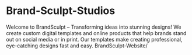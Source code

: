# Brand-Sculpt-Studios
Welcome to BrandSculpt – Transforming ideas into stunning designs! We create custom digital templates and online products that help brands stand out on social media or in print. Our templates make creating professional, eye-catching designs fast and easy.
BrandSculpt-Website/
